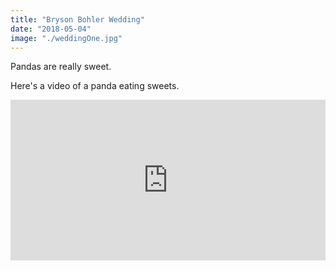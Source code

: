 ```yaml
---
title: "Bryson Bohler Wedding"
date: "2018-05-04"
image: "./weddingOne.jpg"
---
```


Pandas are really sweet.

Here's a video of a panda eating sweets.

<div style="position: relative; width: 100%; height: 0; padding-bottom: 51%; max-height: 10vh;">
<iframe  style = "position: absolute; width: 100%;  height: 100%;
  left: 0; top: 0;"src="https://www.youtube.com/embed/4n0xNbfJLR8" frameborder="0" allowfullscreen></iframe>
</div>
